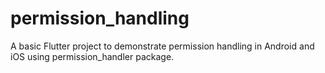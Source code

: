 # permission_handling

A basic Flutter project to demonstrate permission handling in Android and iOS using permission_handler package.

